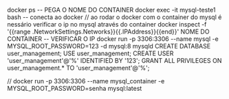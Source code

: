 

docker ps -- PEGA O NOME DO CONTAINER
docker exec -it mysql-teste1 bash -- conecta ao docker
// ao rodar o docker com o container do mysql é nessário verificar o ip no mysql através do container
docker inspect -f '{{range .NetworkSettings.Networks}}{{.IPAddress}}{{end}}' NOME DO CONTAINER  -- VERIFICAR O IP
docker run -p 3306:3306 --name mysql -e MYSQL_ROOT_PASSWORD=123 -d mysql:8 mysqld
CREATE DATABASE user_management;
USE user_management;
CREATE USER 'user_management'@'%' IDENTIFIED BY '123';
GRANT ALL PRIVILEGES ON user_management.* TO 'user_management'@'%';






//  docker run -p 3306:3306 --name mysql_container -e MYSQL_ROOT_PASSWORD=senha mysql:latest